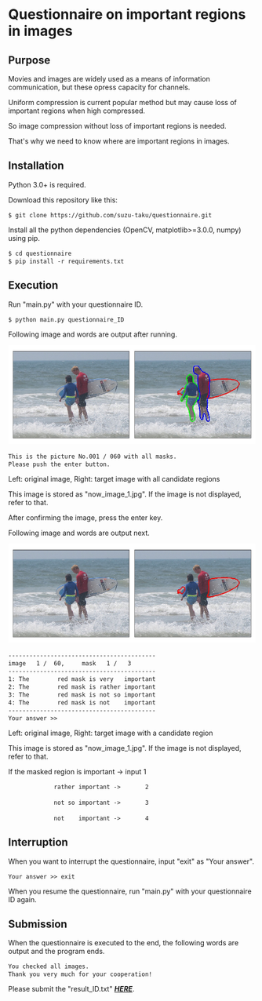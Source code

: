# Questionnaire on important regions in images

## Purpose

Movies and images are widely used as a means of information communication, but these opress capacity for channels.

Uniform compression is current popular method but may cause loss of important regions when high compressed.

So image compression without loss of important regions is needed.

That's why we need to know where are important regions in images.

## Installation

Python 3.0+ is required.

Download this repository like this:

```
$ git clone https://github.com/suzu-taku/questionnaire.git
```

Install all the python dependencies (OpenCV, matplotlib>=3.0.0, numpy) using pip.

```
$ cd questionnaire
$ pip install -r requirements.txt
```

## Execution

Run "main.py" with your questionnaire ID.

```
$ python main.py questionnaire_ID
```

Following image and words are output after running.

![](demo/demo_image_1.jpg)

```
This is the picture No.001 / 060 with all masks.
Please push the enter button.
```

Left: original image, Right: target image with all candidate regions

This image is stored as "now_image_1.jpg". If the image is not displayed, refer to that.

After confirming the image, press the enter key.

Following image and words are output next.

![](demo/demo_image_2.jpg)

```
------------------------------------------
image   1 /  60,     mask   1 /   3
------------------------------------------
1: The        red mask is very   important
2: The        red mask is rather important
3: The        red mask is not so important
4: The        red mask is not    important
------------------------------------------
Your answer >>
```

Left: original image, Right: target image with a candidate region

This image is stored as "now_image_1.jpg". If the image is not displayed, refer to that.

If the masked region is important -> input 1

                 rather important ->       2
                 
                 not so important ->       3
                 
                 not    important ->       4                 

## Interruption

When you want to interrupt the questionnaire, input "exit" as "Your answer".

```
Your answer >> exit
```

When you resume the questionnaire, run "main.py" with your questionnaire ID again.

## Submission

When the questionnaire is executed to the end, the following words are output and the program ends.

```
You checked all images.
Thank you very much for your cooperation!
```

Please submit the "result_ID.txt" [***HERE***](https://www.dropbox.com/request/dqUKYzZdGBerNj2a7zgu).

